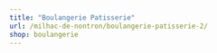 ```yaml
---
title: "Boulangerie Patisserie"
url: /milhac-de-nontron/boulangerie-patisserie-2/
shop: boulangerie
---
```

